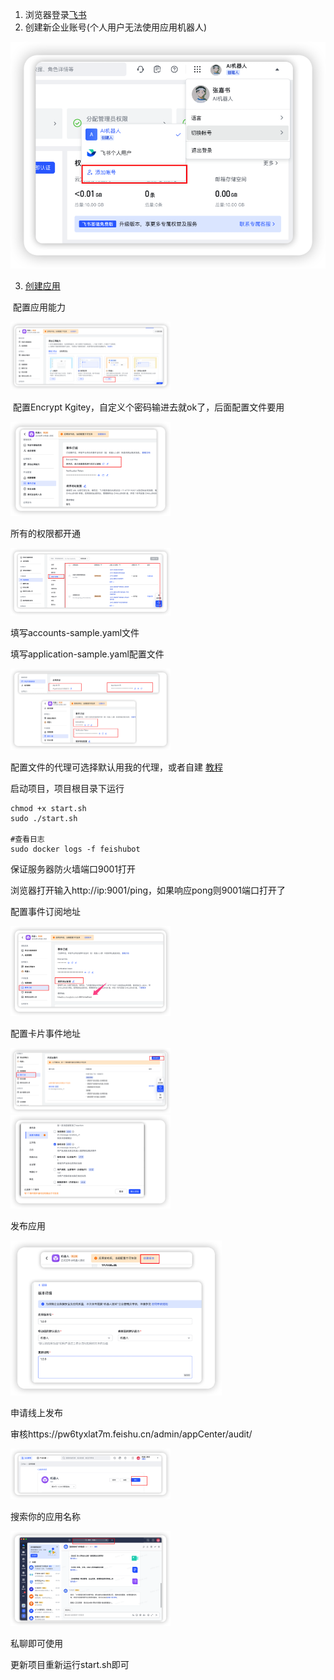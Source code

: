 1. 浏览器登录[飞书](https://aiw8qncwo9a.feishu.cn/accounts/page/login?redirect_uri=https%3A%2F%2Faiw8qncwo9a.feishu.cn%2Fadmin%2Findex&app_id=13)
2. 创建新企业账号(个人用户无法使用应用机器人) 

![image-20230623033930446](./assets/image-20230623033930446.png)

3. [创建应用](https://open.feishu.cn/app?lang=zh-CN)

​		配置应用能力

<img src="./assets/image-20230623033948491.png" alt="image-20230623033948491" style="zoom:25%;" />

​	配置Encrypt Kgitey，自定义个密码输进去就ok了，后面配置文件要用

<img src="./assets/image-20230623034003565.png" alt="image-20230623034003565" style="zoom:25%;" />

所有的权限都开通

<img src="./assets/image-20230623034018518.png" alt="image-20230623034018518" style="zoom:25%;" />

填写accounts-sample.yaml文件

填写application-sample.yaml配置文件

<img src="./assets/image-20230623034037529.png" alt="image-20230623034037529" style="zoom:25%;" />



配置文件的代理可选择默认用我的代理，或者自建 [教程](https://github.com/linweiyuan/go-chatgpt-api)

启动项目，项目根目录下运行

```shell
chmod +x start.sh
sudo ./start.sh

#查看日志
sudo docker logs -f feishubot
```

保证服务器防火墙端口9001打开

浏览器打开输入http://ip:9001/ping，如果响应pong则9001端口打开了



配置事件订阅地址

<img src="./assets/image-20230623034053296.png" alt="image-20230623034053296" style="zoom:25%;" />

配置卡片事件地址

<img src="./assets/image-20230623034110515.png" alt="image-20230623034110515" style="zoom:25%;" />



<img src="./assets/image-20230623034121825.png" alt="image-20230623034121825" style="zoom:25%;" />

发布应用

<img src="./assets/image-20230623034141206.png" alt="image-20230623034141206" style="zoom:33%;" />



申请线上发布

审核https://pw6tyxlat7m.feishu.cn/admin/appCenter/audit/

<img src="./assets/image-20230623034154112.png" alt="image-20230623034154112" style="zoom:25%;" />

搜索你的应用名称

<img src="./assets/image-20230623034214490.png" alt="image-20230623034214490" style="zoom:25%;" />

私聊即可使用



更新项目重新运行start.sh即可